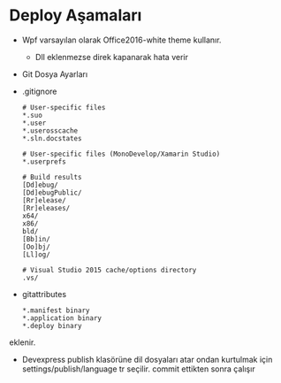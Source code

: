 # Deploy Aşamaları
- Wpf varsayılan olarak Office2016-white theme kullanır.
    - Dll eklenmezse direk kapanarak hata verir

- Git Dosya Ayarları
- .gitignore  
    ````
    # User-specific files
    *.suo
    *.user
    *.userosscache
    *.sln.docstates

    # User-specific files (MonoDevelop/Xamarin Studio)
    *.userprefs

    # Build results
    [Dd]ebug/
    [Dd]ebugPublic/
    [Rr]elease/
    [Rr]eleases/
    x64/
    x86/
    bld/
    [Bb]in/
    [Oo]bj/
    [Ll]og/

    # Visual Studio 2015 cache/options directory
    .vs/
    ````
- gitattributes
  ````
  *.manifest binary
  *.application binary
  *.deploy binary
  ````
 
  
eklenir.

- Devexpress publish klasörüne dil dosyaları atar
ondan kurtulmak için settings/publish/language tr seçilir.
commit ettikten sonra çalışır


